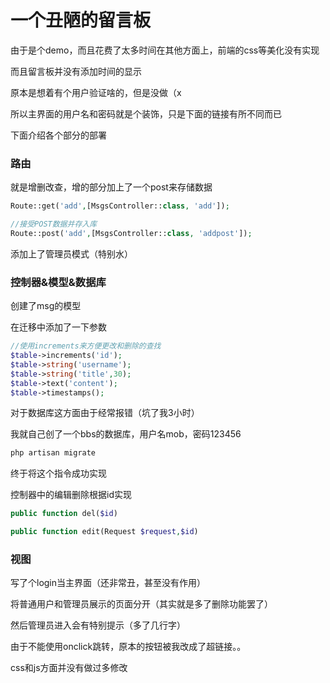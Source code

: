 # 一个丑陋的留言板

由于是个demo，而且花费了太多时间在其他方面上，前端的css等美化没有实现

而且留言板并没有添加时间的显示



原本是想着有个用户验证啥的，但是没做（x

所以主界面的用户名和密码就是个装饰，只是下面的链接有所不同而已



下面介绍各个部分的部署



### 路由

就是增删改查，增的部分加上了一个post来存储数据

```php
Route::get('add',[MsgsController::class, 'add']);

//接受POST数据并存入库
Route::post('add',[MsgsController::class, 'addpost']);

```



添加上了管理员模式（特别水）



### 控制器&模型&数据库

创建了msg的模型

在迁移中添加了一下参数

```php
//使用increments来方便更改和删除的查找
$table->increments('id');
$table->string('username');
$table->string('title',30);
$table->text('content');
$table->timestamps();
```



对于数据库这方面由于经常报错（坑了我3小时）

我就自己创了一个bbs的数据库，用户名mob，密码123456

```bash
php artisan migrate
```

终于将这个指令成功实现



控制器中的编辑删除根据id实现

```php
public function del($id)

public function edit(Request $request,$id)
```



### 视图

写了个login当主界面（还非常丑，甚至没有作用）

将普通用户和管理员展示的页面分开（其实就是多了删除功能罢了）

然后管理员进入会有特别提示（多了几行字）



由于不能使用onclick跳转，原本的按钮被我改成了超链接。。

css和js方面并没有做过多修改
